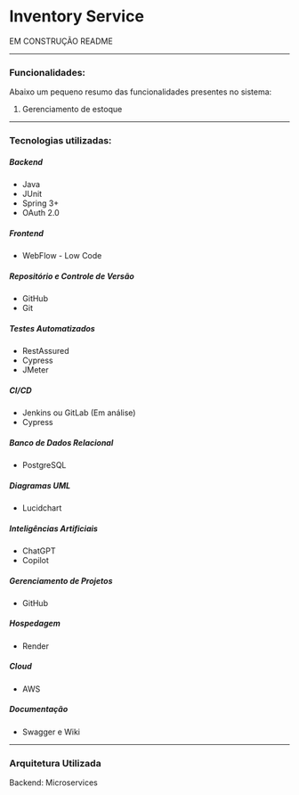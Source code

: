 
<h1><b>Inventory Service</b></h1>
<p>EM CONSTRUÇÃO README</p>

<hr>

<h3>Funcionalidades:</h3>
<p>Abaixo um pequeno resumo das funcionalidades presentes no sistema:</p>

<ol>
  <li>Gerenciamento de estoque</li>
</ol>

<hr>

<h3>Tecnologias utilizadas:</h3>

<h5>Backend</h5>
<ul>
  <li>Java</li>
  <li>JUnit</li>
  <li>Spring 3+</li>
  <li>OAuth 2.0</li>
</ul>

<h5>Frontend</h5>
<ul>
  <li>WebFlow - Low Code</li>
</ul>

<h5>Repositório e Controle de Versão</h5>
<ul>
  <li>GitHub</li>
  <li>Git</li>
</ul>

<h5>Testes Automatizados</h5>
<ul>
  <li>RestAssured</li>
  <li>Cypress</li>
  <li>JMeter</li>
</ul>

<h5>CI/CD</h5>
<ul>
  <li>Jenkins ou GitLab (Em análise)</li>
  <li>Cypress</li>
</ul>

<h5>Banco de Dados Relacional</h5>
<ul>
  <li>PostgreSQL</li>
</ul>

<h5>Diagramas UML</h5>
<ul>
  <li>Lucidchart</li>
</ul>

<h5>Inteligências Artificiais</h5>
<ul>
  <li>ChatGPT</li>
  <li>Copilot</li>
</ul>

<h5>Gerenciamento de Projetos</h5>
<ul>
  <li>GitHub</li>
</ul>

<h5>Hospedagem</h5>
<ul>
  <li>Render</li>
</ul>

<h5>Cloud</h5>
<ul>
  <li>AWS </li>
</ul>

<h5>Documentação </h5>
<ul>
  <li>Swagger e Wiki</li>
</ul>

<hr>

<h3>Arquitetura Utilizada</h3>
<p>Backend: Microservices </p>

